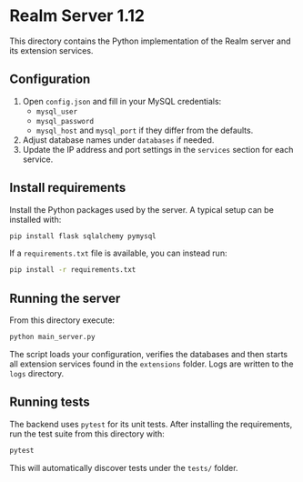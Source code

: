 # Realm Server 1.12

This directory contains the Python implementation of the Realm server and its extension services.

## Configuration

1. Open `config.json` and fill in your MySQL credentials:
   - `mysql_user`
   - `mysql_password`
   - `mysql_host` and `mysql_port` if they differ from the defaults.
2. Adjust database names under `databases` if needed.
3. Update the IP address and port settings in the `services` section for each service.

## Install requirements

Install the Python packages used by the server. A typical setup can be installed with:

```bash
pip install flask sqlalchemy pymysql
```

If a `requirements.txt` file is available, you can instead run:

```bash
pip install -r requirements.txt
```

## Running the server

From this directory execute:

```bash
python main_server.py
```

The script loads your configuration, verifies the databases and then starts all extension services found in the `extensions` folder. Logs are written to the `logs` directory.

## Running tests

The backend uses `pytest` for its unit tests. After installing the requirements, run the test suite from this directory with:

```bash
pytest
```

This will automatically discover tests under the `tests/` folder.
